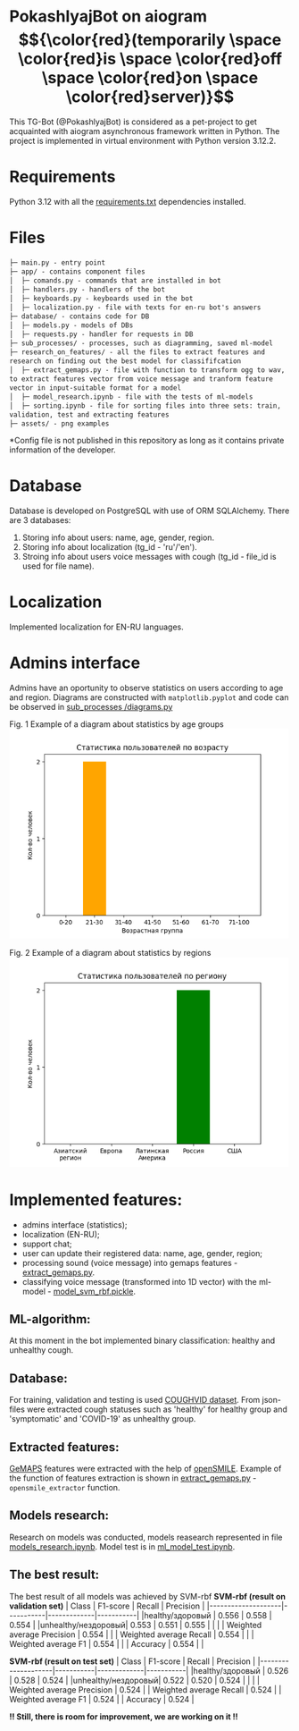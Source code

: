 # PokashlyajBot on aiogram $${\color{red}(temporarily \space \color{red}is \space \color{red}off \space \color{red}on \space \color{red}server)}$$

This TG-Bot (@PokashlyajBot) is considered as a pet-project to get acquainted with aiogram asynchronous framework written in Python.
The project is implemented in virtual environment with Python version 3.12.2.

# Requirements
Python 3.12 with all the [requirements.txt](https://github.com/Anastasiia-Pov/TarotDiabloBot/blob/main/requirements.txt) dependencies installed.

# Files
```
├─ main.py - entry point
├─ app/ - contains component files
│  ├─ comands.py - commands that are installed in bot
│  ├─ handlers.py - handlers of the bot
│  ├─ keyboards.py - keyboards used in the bot
│  ├─ localization.py - file with texts for en-ru bot's answers
├─ database/ - contains code for DB
│  ├─ models.py - models of DBs
│  ├─ requests.py - handler for requests in DB
├─ sub_processes/ - processes, such as diagramming, saved ml-model
├─ research_on_features/ - all the files to extract features and research on finding out the best model for classififcation
│  ├─ extract_gemaps.py - file with function to transform ogg to wav, to extract features vector from voice message and tranform feature vector in input-suitable format for a model
│  ├─ model_research.ipynb - file with the tests of ml-models
│  ├─ sorting.ipynb - file for sorting files into three sets: train, validation, test and extracting features
├─ assets/ - png examples
```
*Config file is not published in this repository as long as it contains private information of the developer.

# Database
Database is developed on PostgreSQL with use of ORM SQLAlchemy. There are 3 databases:
1. Storing info about users: name, age, gender, region.
2. Storing info about localization (tg_id - 'ru'/'en').
3. Stroing info about users voice messages with cough (tg_id - file_id is used for file name).

# Localization
Implemented localization for EN-RU languages.

# Admins interface
Admins have an oportunity to observe statistics on users according to age and region.
Diagrams are constructed with ```matplotlib.pyplot``` and code can be observed in [sub_processes
/diagrams.py](https://github.com/Anastasiia-Pov/PokashlyajBot/blob/main/sub_processes/diagrams.py)

Fig. 1 Example of a diagram about statistics by age groups
<img src=https://github.com/Anastasiia-Pov/PokashlyajBot/blob/main/assets/age.png width=500 />

Fig. 2 Example of a diagram about statistics by regions
<img src=https://github.com/Anastasiia-Pov/PokashlyajBot/blob/main/assets/region.png width=500 />

# Implemented features:
- admins interface (statistics);
- localization (EN-RU);
- support chat;
- user can update their registered data: name, age, gender, region;
- processing sound (voice message) into gemaps features - [extract_gemaps.py](https://github.com/Anastasiia-Pov/PokashlyajBot/blob/main/research_on_features/extract_gemaps.py).
- classifying voice message (transformed into 1D vector) with the ml-model - [model_svm_rbf.pickle](https://github.com/Anastasiia-Pov/PokashlyajBot/blob/main/sub_processes/model_svm_rbf.pickle).

## ML-algorithm:
At this moment in the bot implemented binary classification: healthy and unhealthy cough.
## Database:
For training, validation and testing is used [COUGHVID dataset](https://www.kaggle.com/datasets/nasrulhakim86/coughvid-wav). From json-files were extracted cough statuses such as 'healthy' for healthy group and 'symptomatic' and 'COVID-19' as unhealthy group.
## Extracted features:
[GeMAPS](https://sail.usc.edu/publications/files/eyben-preprinttaffc-2015.pdf) features were extracted with the help of [openSMILE](https://audeering.github.io/opensmile/index.html). Example of the function of features extraction is shown in [extract_gemaps.py](https://github.com/Anastasiia-Pov/PokashlyajBot/blob/main/research_on_features/extract_gemaps.py) - ```opensmile_extractor``` function.
## Models research:
Research on models was conducted, models reasearch represented in file [models_research.ipynb](https://github.com/Anastasiia-Pov/PokashlyajBot/blob/main/research_on_features/Models-research.ipynb).
Model test is in [ml_model_test.ipynb](https://github.com/Anastasiia-Pov/PokashlyajBot/blob/main/research_on_features/ml_model_test.ipynb).
## The best result:
The best result of all models was achieved by SVM-rbf
**SVM-rbf (result on validation set)**
|  Class             |  F1-score |    Recall   | Precision |
|--------------------|-----------|-------------|-----------|
|healthy/здоровый    |   0.556   |    0.558    |   0.554   |
|unhealthy/нездоровый|   0.553   |    0.551    |   0.555   |
|                                                          |
| Weighted average Precision |  0.554  |                    |
| Weighted average Recall |  0.554  |                       |
| Weighted average F1 |  0.554  |                           |
| Accuracy |  0.554 |                                      |

**SVM-rbf (result on test set)**
|  Class             |  F1-score |    Recall   | Precision |
|--------------------|-----------|-------------|-----------|
|healthy/здоровый    |   0.526   |    0.528    |   0.524   |
|unhealthy/нездоровый|   0.522   |    0.520    |   0.524   |
|                                                          |
| Weighted average Precision |  0.524                      |
| Weighted average Recall |  0.524                         |
| Weighted average F1 |  0.524                             |
| Accuracy |  0.524                                        |

**!! Still, there is room for improvement, we are working on it !!**